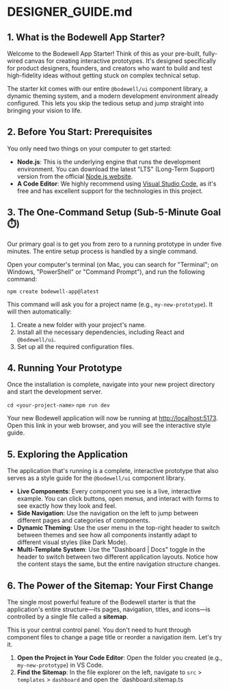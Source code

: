 # DESIGNER_GUIDE.md

## 1. What is the Bodewell App Starter?

Welcome to the Bodewell App Starter! Think of this as your pre-built, fully-wired canvas for creating interactive prototypes. It's designed specifically for product designers, founders, and creators who want to build and test high-fidelity ideas without getting stuck on complex technical setup.

The starter kit comes with our entire `@bodewell/ui` component library, a dynamic theming system, and a modern development environment already configured. This lets you skip the tedious setup and jump straight into bringing your vision to life.

## 2. Before You Start: Prerequisites

You only need two things on your computer to get started:

* **Node.js**: This is the underlying engine that runs the development environment. You can download the latest "LTS" (Long-Term Support) version from the official [Node.js website](https://nodejs.org/).
* **A Code Editor**: We highly recommend using [Visual Studio Code](https://code.visualstudio.com/), as it's free and has excellent support for the technologies in this project.

## 3. The One-Command Setup (Sub-5-Minute Goal ⏱️)

Our primary goal is to get you from zero to a running prototype in under five minutes. The entire setup process is handled by a single command.

Open your computer's terminal (on Mac, you can search for "Terminal"; on Windows, "PowerShell" or "Command Prompt"), and run the following command:

`npm create bodewell-app@latest`

This command will ask you for a project name (e.g., `my-new-prototype`). It will then automatically:

1.  Create a new folder with your project's name.
2.  Install all the necessary dependencies, including React and `@bodewell/ui`.
3.  Set up all the required configuration files.

## 4. Running Your Prototype

Once the installation is complete, navigate into your new project directory and start the development server.

`cd <your-project-name>`
`npm run dev`

Your new Bodewell application will now be running at [http://localhost:5173](http://localhost:5173). Open this link in your web browser, and you will see the interactive style guide.

## 5. Exploring the Application

The application that's running is a complete, interactive prototype that also serves as a style guide for the `@bodewell/ui` component library.

* **Live Components**: Every component you see is a live, interactive example. You can click buttons, open menus, and interact with forms to see exactly how they look and feel.
* **Side Navigation**: Use the navigation on the left to jump between different pages and categories of components.
* **Dynamic Theming**: Use the user menu in the top-right header to switch between themes and see how all components instantly adapt to different visual styles (like Dark Mode).
* **Multi-Template System**: Use the "Dashboard | Docs" toggle in the header to switch between two different application layouts. Notice how the content stays the same, but the entire navigation structure changes.

## 6. The Power of the Sitemap: Your First Change

The single most powerful feature of the Bodewell starter is that the application's entire structure—its pages, navigation, titles, and icons—is controlled by a single file called a **sitemap**.

This is your central control panel. You don't need to hunt through component files to change a page title or reorder a navigation item. Let's try it.

1.  **Open the Project in Your Code Editor**: Open the folder you created (e.g., `my-new-prototype`) in VS Code.
2.  **Find the Sitemap**: In the file explorer on the left, navigate to `src` > `templates` > `dashboard` and open the `dashboard.sitemap.ts